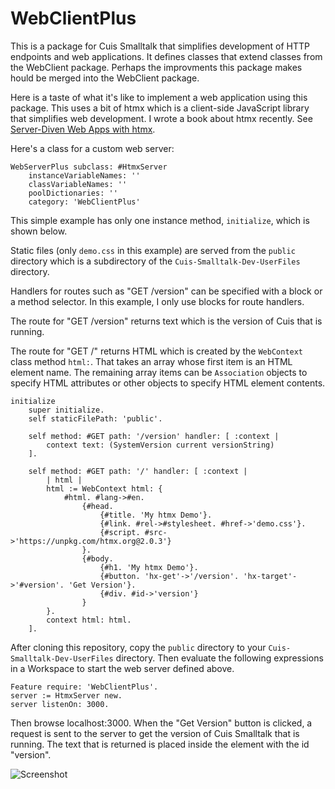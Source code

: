# WebClientPlus

This is a package for Cuis Smalltalk that simplifies development of HTTP endpoints
and web applications. It defines classes that extend classes from the WebClient package.
Perhaps the improvments this package makes hould be merged into the WebClient package.

Here is a taste of what it's like to implement a web application using this package.
This uses a bit of htmx which is a client-side JavaScript library
that simplifies web development.
I wrote a book about htmx recently.
See [Server-Diven Web Apps with htmx](https://pragprog.com/titles/mvhtmx/server-driven-web-apps-with-htmx/).

Here's a class for a custom web server:

```smalltalk
WebServerPlus subclass: #HtmxServer
    instanceVariableNames: ''
    classVariableNames: ''
    poolDictionaries: ''
    category: 'WebClientPlus'
```

This simple example has only one instance method, `initialize`, which is shown below.

Static files (only `demo.css` in this example) are served from the `public` directory
which is a subdirectory of the `Cuis-Smalltalk-Dev-UserFiles` directory.

Handlers for routes such as "GET /version" can be specified with
a block or a method selector. In this example, I only use blocks for route handlers.

The route for "GET /version" returns text which is the version of Cuis that is running.

The route for "GET /" returns HTML which is created by the `WebContext` class method `html:`.
That takes an array whose first item is an HTML element name.
The remaining array items can be `Association` objects to specify HTML attributes
or other objects to specify HTML element contents.

```smalltalk
initialize		
    super initialize.
    self staticFilePath: 'public'.	
	
    self method: #GET path: '/version' handler: [ :context |
        context text: (SystemVersion current versionString)
    ].
	
    self method: #GET path: '/' handler: [ :context |
        | html |		
        html := WebContext html: {
            #html. #lang->#en.
                {#head.
                    {#title. 'My htmx Demo'}.
                    {#link. #rel->#stylesheet. #href->'demo.css'}.
                    {#script. #src->'https://unpkg.com/htmx.org@2.0.3'}
                }.
                {#body.
                    {#h1. 'My htmx Demo'}.
                    {#button. 'hx-get'->'/version'. 'hx-target'->'#version'. 'Get Version'}.
                    {#div. #id->'version'}
                }
        }.		
        context html: html.
    ].
```

After cloning this repository, copy the `public` directory
to your `Cuis-Smalltalk-Dev-UserFiles` directory.
Then evaluate the following expressions in a Workspace
to start the web server defined above.

```smalltalk
Feature require: 'WebClientPlus'.
server := HtmxServer new.
server listenOn: 3000.
```

Then browse localhost:3000.
When the "Get Version" button is clicked, a request is sent to the server
to get the version of Cuis Smalltalk that is running.
The text that is returned is placed inside the element with the id "version".

![Screenshot](https://mvolkmann.github.io/blog/assets/Cuis-Smalltalk-WebClientPlus-demo.png)
